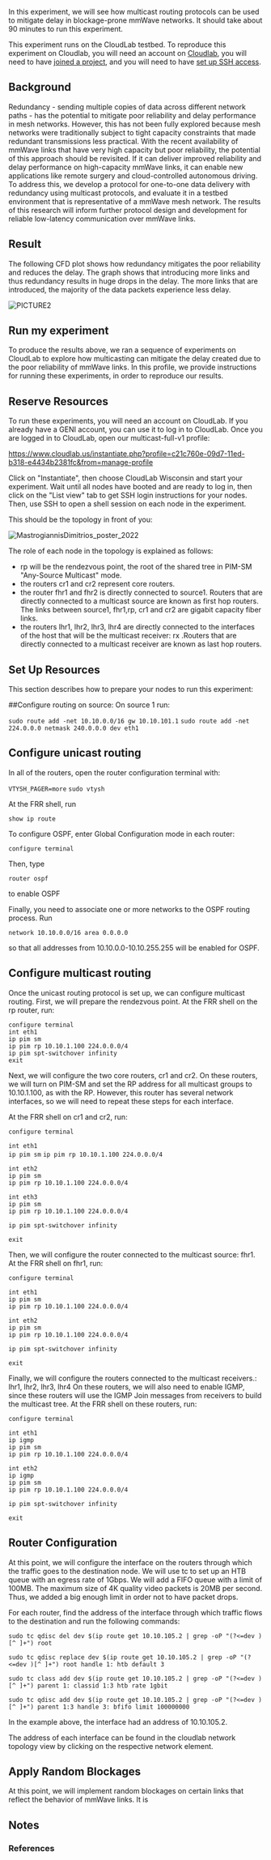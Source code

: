 In this experiment, we will see how multicast routing protocols can be used to mitigate delay in blockage-prone mmWave networks. It should take about 90 minutes to run this experiment.

This experiment runs on the CloudLab testbed. To reproduce this experiment on Cloudlab, you will need an account on [Cloudlab](href="https://cloudlab.us/), you will need to have [joined a project](https://docs.cloudlab.us/users.html#%28part._join-project%29), and you will need to have [set up SSH access](https://docs.cloudlab.us/users.html#%28part._ssh-access%29).


## Background


Redundancy - sending multiple copies of data across different network paths - has the potential to mitigate poor reliability and delay performance in mesh networks. However, this has not been fully explored because mesh networks were traditionally subject to tight capacity constraints that made redundant transmissions less practical. With the recent availability of mmWave links that have very high capacity but poor reliability, the potential of this approach should be revisited. If it can deliver improved reliability and delay performance on high-capacity mmWave links, it can enable new applications like remote surgery and cloud-controlled autonomous driving. To address this, we develop a protocol for one-to-one data delivery with redundancy using multicast protocols, and evaluate it in a testbed environment that is representative of a mmWave mesh network. The results of this research will inform further protocol design and development for reliable low-latency communication over mmWave links.


## Result

The following CFD plot shows how redundancy mitigates the poor reliability and reduces the delay. The graph shows that introducing more links and thus redundancy results in huge drops in the delay. The more links that are introduced, the majority of the data packets experience less delay.

![PICTURE2](https://user-images.githubusercontent.com/57250247/185035728-40b739e1-0254-4787-8319-691ff1212c24.jpg)




## Run my experiment

To produce the results above, we ran a sequence of experiments on CloudLab to explore how multicasting can mitigate the delay created due to the poor reliability of mmWave links. In this profile, we provide instructions for running these experiments, in order to reproduce our results.

## Reserve Resources

To run these experiments, you will need an account on CloudLab. If you already have a GENI account, you can use it to log in to CloudLab. Once you are logged in to CloudLab, open our multicast-full-v1 profile: 

https://www.cloudlab.us/instantiate.php?profile=c21c760e-09d7-11ed-b318-e4434b2381fc&from=manage-profile

Click on "Instantiate", then choose CloudLab Wisconsin and start your experiment. Wait until all nodes have booted and are ready to log in, then click on the "List view" tab to get SSH login instructions for your nodes. Then, use SSH to open a shell session on each node in the experiment. 

This should be the topology in front of you:


![MastrogiannisDimitrios_poster_2022](https://user-images.githubusercontent.com/57250247/185206033-2ad85c6c-3759-450d-9ad1-a44686d6c992.jpg)

The role of each node in the topology is explained as follows:

* rp will be the rendezvous point, the root of the shared tree in PIM-SM "Any-Source Multicast" mode.
* the routers cr1 and cr2 represent core routers.
* the router fhr1 and fhr2 is directly connected to source1. Routers that are directly connected to a multicast source are known as first hop routers. The links between source1, fhr1,rp, cr1 and cr2 are gigabit capacity fiber links.
* the routers lhr1, lhr2, lhr3, lhr4 are directly connected to the interfaces of the host that will be the multicast receiver: rx .Routers that are directly connected to a multicast receiver are known as last hop routers.


## Set Up Resources 

This section describes how to prepare your nodes to run this experiment:

##Configure routing on source:
On source 1 run:

`sudo route add -net 10.10.0.0/16 gw 10.10.101.1`
`sudo route add -net 224.0.0.0 netmask 240.0.0.0 dev eth1`

## Configure unicast routing 

In all of the routers, open the router configuration terminal with:

`VTYSH_PAGER=more`
`sudo vtysh`

At the FRR shell, run

`show ip route`

To configure OSPF, enter Global Configuration mode in each router:

`configure terminal`  

Then, type

`router ospf`  

to enable OSPF


Finally, you need to associate one or more networks to the OSPF routing process. Run

`network 10.10.0.0/16 area 0.0.0.0`  

so that all addresses from 10.10.0.0-10.10.255.255 will be enabled for OSPF.

## Configure multicast routing

Once the unicast routing protocol is set up, we can configure multicast routing.
First, we will prepare the rendezvous point. At the FRR shell on the rp router, run:

`configure terminal`  
`int eth1`  
`ip pim sm`  
`ip pim rp 10.10.1.100 224.0.0.0/4`  
`ip pim spt-switchover infinity`  
`exit`  

Next, we will configure the two core routers, cr1 and cr2. On these routers, we will turn on PIM-SM and set the RP address for all multicast groups to 10.10.1.100, as with the RP. However, this router has several network interfaces, so we will need to repeat these steps for each interface.

At the FRR shell on cr1 and cr2, run:

`configure terminal`

`int eth1`  
`ip pim sm`
`ip pim rp 10.10.1.100 224.0.0.0/4`


`int eth2`  
`ip pim sm`  
`ip pim rp 10.10.1.100 224.0.0.0/4`


`int eth3`  
`ip pim sm`  
`ip pim rp 10.10.1.100 224.0.0.0/4`

`ip pim spt-switchover infinity`

`exit`  

Then, we will configure the router connected to the multicast source: fhr1. At the FRR shell on fhr1, run:

`configure terminal`

`int eth1`  
`ip pim sm`  
`ip pim rp 10.10.1.100 224.0.0.0/4`


`int eth2`  
`ip pim sm`  
`ip pim rp 10.10.1.100 224.0.0.0/4`

`ip pim spt-switchover infinity`

`exit`  

Finally, we will configure the routers connected to the multicast receivers.: lhr1, lhr2, lhr3, lhr4 On these routers, we will also need to enable IGMP, since these routers will use the IGMP Join messages from receivers to build the multicast tree. At the FRR shell on these routers, run:

`configure terminal`

`int eth1`  
`ip igmp`  
`ip pim sm`  
`ip pim rp 10.10.1.100 224.0.0.0/4`


`int eth2`  
`ip igmp`  
`ip pim sm`  
`ip pim rp 10.10.1.100 224.0.0.0/4`

`ip pim spt-switchover infinity`

`exit` 


## Router Configuration

At this point, we will configure the interface on the routers through which the traffic goes to the destination node. We will use tc to set up an HTB queue with an egress rate of 1Gbps. We will add a FIFO queue with a limit of 100MB. The maximum size of 4K quality video packets is 20MB per second. Thus, we added a big enough limit in order not to have packet drops.

For each router, find the address of the interface through which traffic flows to the destination and run the following commands:

`sudo tc qdisc del dev $(ip route get 10.10.105.2 | grep -oP "(?<=dev )[^ ]+") root`  

`sudo tc qdisc replace dev $(ip route get 10.10.105.2 | grep -oP "(?<=dev )[^ ]+") root handle 1: htb default 3`  

`sudo tc class add dev $(ip route get 10.10.105.2 | grep -oP "(?<=dev )[^ ]+") parent 1: classid 1:3 htb rate 1gbit`

`sudo tc qdisc add dev $(ip route get 10.10.105.2 | grep -oP "(?<=dev )[^ ]+") parent 1:3 handle 3: bfifo limit 100000000`

In the example above, the interface had an address of 10.10.105.2.

The address of each interface can be found in the cloudlab network topology view by clicking on the respective network element.



## Apply Random Blockages

At this point, we will implement random blockages on certain links that reflect the behavior of mmWave links. It is



## Notes



### References
